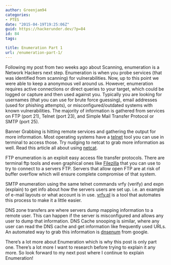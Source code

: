 ```yaml
---
author: Greenjam94
categories:
- PTES
date: "2015-04-19T19:25:06Z"
guid: https://hackerunder.dev/?p=84
id: 84
tags:

title: Enumeration Part 1
url: /enumeration-part-1/
---
```


Following my post from two weeks ago about Scanning, enumeration is a Network Hackers next step. Enumeration is when you probe services (that was identified from scanning) for vulnerabilities. Now, up to this point we were able to keep a anonymous veil around us. However, enumeration requires active connections or direct queries to your target, which could be logged or capture and then used against you. Typically you are looking for usernames (that you can use for brute force guessing), email addresses (used for phishing attempts), or misconfigured/outdated systems with known vulnerabilities. The majority of information is gathered from services on FTP (port 21), Telnet (port 23), and Simple Mail Transfer Protocol or SMTP (port 25).

Banner Grabbing is hitting remote services and gathering the output for more information. Most operating systems have a [telnet](http://en.wikipedia.org/wiki/Telnet) tool you can use in terminal to access those. Try nudging to netcat to grab more information as well. Read this article all about using [netcat](https://scottlinux.com/2013/12/19/stop-using-telnet-and-start-using-netcat/).

FTP enumeration is an exploit easy access file transfer protocols. There are terminal ftp tools and even graphical ones like [Filezilla](https://filezilla-project.org/) that you can use to try to connect to a servers FTP. Servers that allow open FTP are at risk of buffer overflow which will ensure complete compromise of that system.

SMTP enumeration using the same telnet commands vrfy (verify) and expn (explain) to get info about how the servers users are set up. i.e. an example of e-mail layouts or what account is in use. [vrfy.pl](http://jeremy.kister.net/code/perl/vrfy.pl) is a tool that automates this process to make it a little easier.

DNS zone transfers are where servers dump mapping information to a remote user. This can happen if the server is misconfigured and allows any user to dump that information. DNS Cache snooping is similar, where any user can read the DNS cache and get information like frequently used URLs. An automated way to grab this information is [dnsenum](http://code.google.com/p/dnsenum) from google.

There’s a lot more about Enumeration which is why this post is only part one. There’s a lot more I want to research before trying to explain it any more. So look forward to my next post where I continue to explain Enumeration!